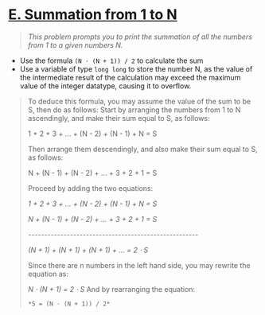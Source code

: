 # [E. Summation from 1 to N](https://codeforces.com/group/6uhngucRCe/contest/429626/problem/E)
> *This problem prompts you to print the summation of all the numbers from 1 to a given numbers N.*

+ Use the formula ```(N ⋅ (N + 1)) / 2``` to calculate the sum
+ Use a variable of type ```long long``` to store the number N, as the value of the intermediate result of the calculation may exceed the maximum value of the integer datatype, causing it to overflow.

> To deduce this formula, you may assume the value of the sum to be S, then do as follows:
Start by arranging the numbers from 1 to N ascendingly, and make their sum equal to S, as follows:
>
> 1 + 2 + 3 + ... + (N - 2) + (N - 1) + N = S
> 
> Then arrange them descendingly, and also make their sum equal to S, as follows:
>
> N + (N - 1) + (N - 2) + ... + 3 + 2 + 1 = S
>
> Proceed by adding the two equations:
>
> *1 + 2 + 3 + ... + (N - 2) + (N - 1) + N     = S*
> 
> *N + (N - 1) + (N - 2) + ... + 3 + 2 + 1     = S*
> 
> *-----------------------------------------------------*
> 
> *(N + 1) + (N + 1) + (N + 1) + ...           = 2 ⋅ S*
>
> Since there are n numbers in the left hand side, you may rewrite the equation as:
>
> *N ⋅ (N + 1) = 2 ⋅ S*
> And by rearranging the equation:
>
> ```*S = (N ⋅ (N + 1)) / 2*```
